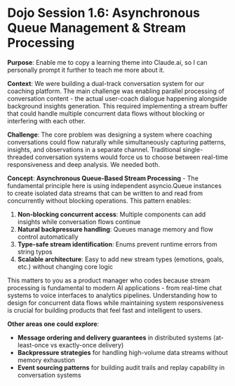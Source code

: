 # Dojo Session 1.6: Asynchronous Queue Management & Stream Processing

**Purpose**: Enable me to copy a learning theme into Claude.ai, so I can personally prompt it further to teach me more about it.

**Context**: We were building a dual-track conversation system for our coaching platform. The main challenge was enabling parallel processing of conversation content - the actual user-coach dialogue happening alongside background insights generation. This required implementing a stream buffer that could handle multiple concurrent data flows without blocking or interfering with each other.

**Challenge**: The core problem was designing a system where coaching conversations could flow naturally while simultaneously capturing patterns, insights, and observations in a separate channel. Traditional single-threaded conversation systems would force us to choose between real-time responsiveness and deep analysis. We needed both.

**Concept**: **Asynchronous Queue-Based Stream Processing** - The fundamental principle here is using independent asyncio.Queue instances to create isolated data streams that can be written to and read from concurrently without blocking operations. This pattern enables:

1. **Non-blocking concurrent access**: Multiple components can add insights while conversation flows continue
2. **Natural backpressure handling**: Queues manage memory and flow control automatically  
3. **Type-safe stream identification**: Enums prevent runtime errors from string typos
4. **Scalable architecture**: Easy to add new stream types (emotions, goals, etc.) without changing core logic

This matters to you as a product manager who codes because stream processing is fundamental to modern AI applications - from real-time chat systems to voice interfaces to analytics pipelines. Understanding how to design for concurrent data flows while maintaining system responsiveness is crucial for building products that feel fast and intelligent to users.

**Other areas one could explore**: 
- **Message ordering and delivery guarantees** in distributed systems (at-least-once vs exactly-once delivery)
- **Backpressure strategies** for handling high-volume data streams without memory exhaustion  
- **Event sourcing patterns** for building audit trails and replay capability in conversation systems